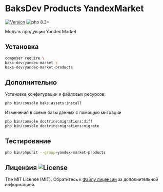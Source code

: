 # BaksDev Products YandexMarket

[![Version](https://img.shields.io/badge/version-7.1.44-blue)](https://github.com/baks-dev/yandex-market-products/releases)
![php 8.3+](https://img.shields.io/badge/php-min%208.3-red.svg)

Модуль продукции Yandex Market

## Установка

``` bash
composer require \
baks-dev/yandex-market \
baks-dev/yandex-market-products
```

## Дополнительно

Установка конфигурации и файловых ресурсов:

``` bash
php bin/console baks:assets:install
```

Изменения в схеме базы данных с помощью миграции

``` bash
php bin/console doctrine:migrations:diff
php bin/console doctrine:migrations:migrate
```

## Тестирование

``` bash
php bin/phpunit --group=yandex-market-products
```

## Лицензия ![License](https://img.shields.io/badge/MIT-green)

The MIT License (MIT). Обратитесь к [Файлу лицензии](LICENSE.md) за дополнительной информацией.

